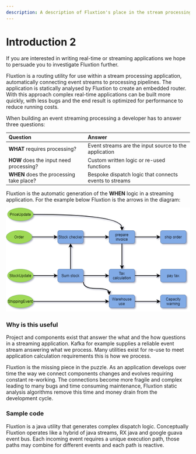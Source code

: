```yaml
---
description: A description of Fluxtion's place in the stream processing environment
---
```


# Introduction 2

If you are interested in writing real-time or streaming applications we hope to persuade you to investigate Fluxtion further.

Fluxtion is a  routing utility for use within a stream processing application, automatically connecting event streams to processing pipelines. The application is statically analysed by Fluxtion to create an embedded router. With this approach complex real-time applications can be built more quickly, with less bugs and the end result is optimized for performance to reduce running costs. 

When building an event streaming processing a developer has to answer three questions:

| Question | Answer |
| :--- | :--- |
| **WHAT**  requires processing? | Event streams are the input source to the application  |
| **HOW**  does the input need processing? | Custom written logic or re-used functions |
| **WHEN** does the processing take place? | Bespoke dispatch logic that connects events to streams |

Fluxtion is the automatic generation of the **WHEN** logic in a streaming application. For the example below Fluxtion is the arrows in the diagram:

![](.gitbook/assets/flow-processing-example.png)

### Why is this useful

Project and components exist that answer the what and the how questions in a streaming application. Kafka for example supplies a reliable event stream answering what we process. Many utilities exist for re-use to meet application calculation requirements this is how we process. 

Fluxtion is the missing piece in the puzzle. As an application develops over time the way we connect components changes and evolves requiring constant re-working. The connections become more fragile and complex leading to many bugs and time consuming maintenance, Fluxtion static analysis algorithms remove this time and money drain from the development cycle.  

### Sample code

Fluxtion is a java utility that generates complex dispatch logic. Conceptually Fluxtion operates like a hybrid of java streams, RX java and google guava event bus. Each incoming event requires a unique execution path, those paths may combine for different events and each path is reactive.  

